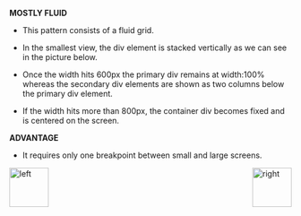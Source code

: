 

<b>MOSTLY FLUID</b>

- This pattern consists of a fluid grid.

- In the smallest view, the div element is stacked vertically as we can see in the picture below. 

- Once the width hits 600px the primary div remains at width:100% whereas the secondary div elements are shown as two columns below the primary div element. 

- If the width hits more than 800px, the container div becomes fixed and is centered on the screen.


<b>ADVANTAGE</b>

- It requires only one breakpoint between small and large screens.



[<img align="left" alt="left" src="https://cloud.githubusercontent.com/assets/14101008/11165526/091b197c-8acf-11e5-8ac1-3a1e5042ed78.png" width="70" height="70"></img>](https://github.com/vaishnaviviswanathan/CSCI_5828_RESPONSIVE-WEB-DESIGN/blob/master/pattern3.md)
[<img align="right" alt="right" src="https://cloud.githubusercontent.com/assets/14101008/11165527/0a4289a2-8acf-11e5-8378-c5e3a55ab4dc.png" width="70" height="70"></img>](https://github.com/vaishnaviviswanathan/CSCI_5828_RESPONSIVE-WEB-DESIGN/blob/master/pattern5.md)

